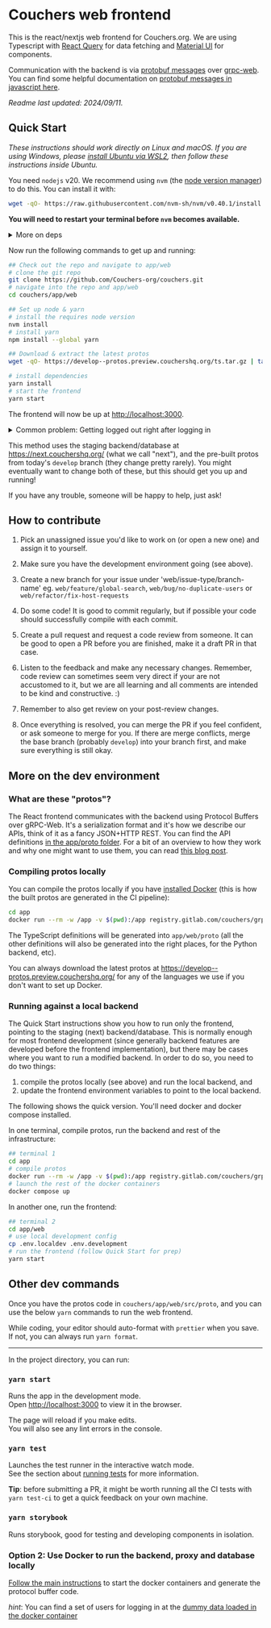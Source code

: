# Couchers web frontend

This is the react/nextjs web frontend for Couchers.org. We are using Typescript with [React Query](https://tanstack.com/query/v3) for data fetching and [Material UI](https://mui.com/material-ui/) for components.

Communication with the backend is via [protobuf messages](https://github.com/protocolbuffers/protobuf-javascript) over [grpc-web](https://github.com/grpc/grpc-web). You can find some helpful documentation on [protobuf messages in javascript here](https://protobuf.dev/protobuf-javascript/).

*Readme last updated: 2024/09/11.*

## Quick Start

*These instructions should work directly on Linux and macOS. If you are using Windows, please [install Ubuntu via WSL2](https://documentation.ubuntu.com/wsl/en/latest/guides/install-ubuntu-wsl2/), then follow these instructions inside Ubuntu.*

You need `nodejs` v20. We recommend using `nvm` (the [node version manager](https://github.com/nvm-sh/nvm)) to do this. You can install it with:

```sh
wget -qO- https://raw.githubusercontent.com/nvm-sh/nvm/v0.40.1/install.sh | bash
```

**You will need to restart your terminal before `nvm` becomes available.**

<details>
<summary>More on deps</summary>

The recommended way get `nodejs` is to use NVM as above, but any other way of installing it should work fine too.

If you don't want `nvm` to be run when you start your terminal, you can add `--no-use` in your shell's `rc` file (e.g. `~/.zshrc`), just before where it says `# This loads nvm`. You then need to run `nvm use` every time you enter the `app/web` folder to start developing.

On macOS you can alternatively install dependencies via homebrew. You can get nvm with `brew install nvm`, or `nodejs` directly with `brew install node@20`.

You also need `git`, `wget`, and `tar`, they should be preinstalled or be available from the usual places.
</details>

Now run the following commands to get up and running:

```sh
## Check out the repo and navigate to app/web
# clone the git repo
git clone https://github.com/Couchers-org/couchers.git
# navigate into the repo and app/web
cd couchers/app/web

## Set up node & yarn
# install the requires node version
nvm install
# install yarn
npm install --global yarn

## Download & extract the latest protos
wget -qO- https://develop--protos.preview.couchershq.org/ts.tar.gz | tar xz

# install dependencies
yarn install
# start the frontend
yarn start
```

The frontend will now be up at <http://localhost:3000>.

<details>
<summary>Common problem: Getting logged out right after logging in</summary>

If you're getting logged out right after logging in, it's possible that 3rd party cookies are blocked in your browser. Since you're using localhost:3000, the cookie `couchers-sesh` coming from `https://dev-api.couchershq.org` is considered a 3rd party cookie.

- Chrome allows to enable 3rd party cookies for specific websites in the cookie settings > Sites that can always use cookies. Enable "Including third-party cookies on this site"
- Safari is all-or-nothing, in Preferences > Privacy > Prevent cross-site tracking. You have to disable it.
</details>

This method uses the staging backend/database at <https://next.couchershq.org/> (what we call "next"), and the pre-built protos from today's `develop` branch (they change pretty rarely). You might eventually want to change both of these, but this should get you up and running!

If you have any trouble, someone will be happy to help, just ask!

## How to contribute

1. Pick an unassigned issue you'd like to work on (or open a new one) and assign it to yourself.

2. Make sure you have the development environment going (see above).

3. Create a new branch for your issue under 'web/issue-type/branch-name' eg. `web/feature/global-search`, `web/bug/no-duplicate-users` or `web/refactor/fix-host-requests`

4. Do some code! It is good to commit regularly, but if possible your code should successfully compile with each commit.

5. Create a pull request and request a code review from someone. It can be good to open a PR before you are finished, make it a draft PR in that case.

6. Listen to the feedback and make any necessary changes. Remember, code review can sometimes seem very direct if your are not accustomed to it, but we are all learning and all comments are intended to be kind and constructive. :)

7. Remember to also get review on your post-review changes.

8. Once everything is resolved, you can merge the PR if you feel confident, or ask someone to merge for you. If there are merge conflicts, merge the base branch (probably `develop`) into your branch first, and make sure everything is still okay.

## More on the dev environment

### What are these "protos"?

The React frontend communicates with the backend using Protocol Buffers over gRPC-Web. It's a serialization format and it's how we describe our APIs, think of it as a fancy JSON+HTTP REST. You can find the API definitions [in the app/proto folder](https://github.com/Couchers-org/couchers/tree/develop/app/proto). For a bit of an overview to how they work and why one might want to use them, you can read [this blog post](https://www.aapelivuorinen.com/blog/2020/06/12/protobuf-vs-json/).

### Compiling protos locally

You can compile the protos locally if you have [installed Docker](https://docs.docker.com/engine/install/) (this is how the built protos are generated in the CI pipeline):

```sh
cd app
docker run --rm -w /app -v $(pwd):/app registry.gitlab.com/couchers/grpc ./generate_protos.sh
```

The TypeScript definitions will be generated into `app/web/proto` (all the other definitions will also be generated into the right places, for the Python backend, etc).

You can always download the latest protos at <https://develop--protos.preview.couchershq.org/> for any of the languages we use if you don't want to set up Docker.

### Running against a local backend

The Quick Start instructions show you how to run only the frontend, pointing to the staging (next) backend/database. This is normally enough for most frontend development (since generally backend features are developed before the frontend implementation), but there may be cases where you want to run a modified backend. In order to do so, you need to do two things:

1. compile the protos locally (see above) and run the local backend, and
2. update the frontend environment variables to point to the local backend.

The following shows the quick version. You'll need docker and docker compose installed.

In one terminal, compile protos, run the backend and rest of the infrastructure:

```sh
## terminal 1
cd app 
# compile protos
docker run --rm -w /app -v $(pwd):/app registry.gitlab.com/couchers/grpc ./generate_protos.sh
# launch the rest of the docker containers
docker compose up
```

In another one, run the frontend:

```sh
## terminal 2
cd app/web
# use local development config
cp .env.localdev .env.development
# run the frontend (follow Quick Start for prep)
yarn start
```

## Other dev commands

Once you have the protos code in `couchers/app/web/src/proto`, and you can use the below `yarn` commands to run the web frontend.

While coding, your editor should auto-format with `prettier` when you save. If not, you can always run `yarn format`.

---

In the project directory, you can run:

### `yarn start`

Runs the app in the development mode.<br />
Open [http://localhost:3000](http://localhost:3000) to view it in the browser.

The page will reload if you make edits.<br />
You will also see any lint errors in the console.

### `yarn test`

Launches the test runner in the interactive watch mode.<br />
See the section about [running tests](https://facebook.github.io/create-react-app/docs/running-tests) for more information.

**Tip**: before submitting a PR, it might be worth running all the CI tests with `yarn test-ci` to get a quick feedback on your own machine.

### `yarn storybook`

Runs storybook, good for testing and developing components in isolation.

### Option 2: Use Docker to run the backend, proxy and database locally

[Follow the main instructions](https://github.com/Couchers-org/couchers/blob/develop/app/readme.md) to start the docker containers and generate the protocol buffer code.

_hint_: You can find a set of users for logging in at the [dummy data loaded in the docker container](https://github.com/Couchers-org/couchers/blob/develop/app/backend/src/data/dummy_users.json)
